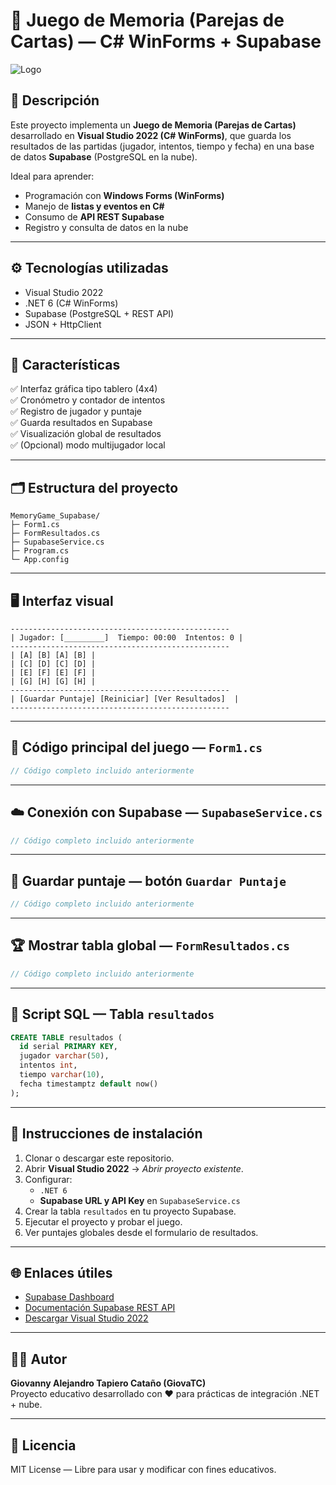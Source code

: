 # 🧠 Juego de Memoria (Parejas de Cartas) — C# WinForms + Supabase

![Logo](https://i.imgur.com/a31tZ1U.png)

## 🎯 Descripción

Este proyecto implementa un **Juego de Memoria (Parejas de Cartas)** desarrollado en **Visual Studio 2022 (C# WinForms)**, que guarda los resultados de las partidas (jugador, intentos, tiempo y fecha) en una base de datos **Supabase** (PostgreSQL en la nube).

Ideal para aprender:
- Programación con **Windows Forms (WinForms)**  
- Manejo de **listas y eventos en C#**  
- Consumo de **API REST Supabase**  
- Registro y consulta de datos en la nube  

---

## ⚙️ Tecnologías utilizadas

- Visual Studio 2022  
- .NET 6 (C# WinForms)  
- Supabase (PostgreSQL + REST API)  
- JSON + HttpClient  

---

## 🧩 Características

✅ Interfaz gráfica tipo tablero (4x4)  
✅ Cronómetro y contador de intentos  
✅ Registro de jugador y puntaje  
✅ Guarda resultados en Supabase  
✅ Visualización global de resultados  
✅ (Opcional) modo multijugador local  

---

## 🗂️ Estructura del proyecto

```
MemoryGame_Supabase/
├─ Form1.cs
├─ FormResultados.cs
├─ SupabaseService.cs
├─ Program.cs
└─ App.config
```

---

## 🖥️ Interfaz visual

```
-------------------------------------------------
| Jugador: [_________]  Tiempo: 00:00  Intentos: 0 |
-------------------------------------------------
| [A] [B] [A] [B] |
| [C] [D] [C] [D] |
| [E] [F] [E] [F] |
| [G] [H] [G] [H] |
-------------------------------------------------
| [Guardar Puntaje] [Reiniciar] [Ver Resultados]  |
-------------------------------------------------
```

---

## 🧠 Código principal del juego — `Form1.cs`

```csharp
// Código completo incluido anteriormente
```

---

## ☁️ Conexión con Supabase — `SupabaseService.cs`

```csharp
// Código completo incluido anteriormente
```

---

## 🧾 Guardar puntaje — botón `Guardar Puntaje`

```csharp
// Código completo incluido anteriormente
```

---

## 🏆 Mostrar tabla global — `FormResultados.cs`

```csharp
// Código completo incluido anteriormente
```

---

## 🧱 Script SQL — Tabla `resultados`

```sql
CREATE TABLE resultados (
  id serial PRIMARY KEY,
  jugador varchar(50),
  intentos int,
  tiempo varchar(10),
  fecha timestamptz default now()
);
```

---

## 🚀 Instrucciones de instalación

1. Clonar o descargar este repositorio.  
2. Abrir **Visual Studio 2022** → *Abrir proyecto existente*.  
3. Configurar:
   - `.NET 6`
   - **Supabase URL y API Key** en `SupabaseService.cs`
4. Crear la tabla `resultados` en tu proyecto Supabase.
5. Ejecutar el proyecto y probar el juego.  
6. Ver puntajes globales desde el formulario de resultados.

---

## 🌐 Enlaces útiles

- [Supabase Dashboard](https://app.supabase.com)  
- [Documentación Supabase REST API](https://supabase.com/docs/guides/api)  
- [Descargar Visual Studio 2022](https://visualstudio.microsoft.com/es/downloads/)  

---

## 👨‍💻 Autor

**Giovanny Alejandro Tapiero Cataño (GiovaTC)**  
Proyecto educativo desarrollado con ❤️ para prácticas de integración .NET + nube.

---

## 📄 Licencia

MIT License — Libre para usar y modificar con fines educativos.
